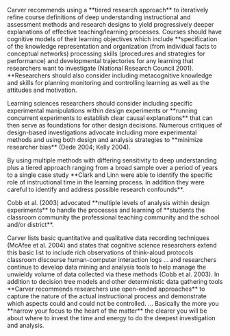 <p><span style=font-weight: 400;>Carver recommends using a </span>**tiered research approach**<span style=font-weight: 400;> to iteratively refine course definitions of deep understanding instructional and assessment methods and research designs to yield progressively deeper explanations of effective teaching/learning processes. Courses should have cognitive models of their learning objectives which include </span>**specification of the knowledge representation and organization (from individual facts to conceptual networks) processing skills (procedures and strategies for performance) and developmental trajectories for any learning that researchers want to investigate (National Research Council 2001). **<span style=font-weight: 400;>Researchers should also consider including metacognitive knowledge and skills for planning monitoring and controlling learning as well as the attitudes and motivation. </span></p>

<p><span style=font-weight: 400;>Learning sciences researchers should consider including specific experimental manipulations within design experiments or </span>**running concurrent experiments to establish clear causal explanations**<span style=font-weight: 400;> that can then serve as foundations for other design decisions. Numerous critiques of design-based investigations advocate including more experimental methods and using both design and analysis strategies to </span>**minimize researcher bias**<span style=font-weight: 400;> (Dede 2004; Kelly 2004). </span></p>

<p><span style=font-weight: 400;>By using multiple methods with differing sensitivity to deep understanding plus a tiered approach ranging from a broad sample over a period of years to a single case study </span>**Clark and Linn were able to identify the specific role of instructional time in the learning process. In addition they were careful to identify and address possible research confounds**<span style=font-weight: 400;>.</span></p>

<p><span style=font-weight: 400;>Cobb et al. (2003) advocated </span>**multiple levels of analysis within design experiments**<span style=font-weight: 400;> to handle the processes and learning of </span>**students the classroom community the professional teaching community and the school and/or district**<span style=font-weight: 400;>.</span></p>

<p><span style=font-weight: 400;>Carver lists basic quantitative and qualitative data recording techniques (McAfee et al. 2004) and states that cognitive science researchers extend this basic list to include rich observations of think-aloud protocols classroom discourse human-computer interaction logs ... and researchers continue to develop data mining and analysis tools to help manage the unwieldy volume of data collected via these methods (Cobb et al. 2003). In addition to decision tree models and other deterministic data gathering tools </span>**Carver recommends researchers use open-ended approaches**<span style=font-weight: 400;> to capture the nature of the actual instructional process and demonstrate which aspects could and could not be controlled. ... Basically the more you </span>**narrow your focus to the heart of the matter**<span style=font-weight: 400;> the clearer you will be about where to invest the time and energy to do the deepest investigation and analysis.</span></p>